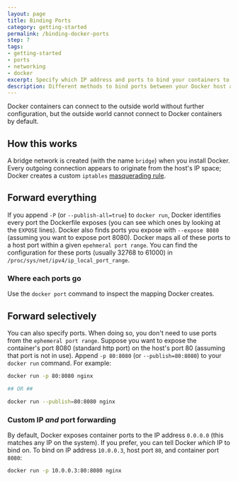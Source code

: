 ```yaml
---
layout: page
title: Binding Ports
category: getting-started
permalink: /binding-docker-ports
step: 7
tags:
- getting-started
- ports
- networking
- docker
excerpt: Specify which IP address and ports to bind your containers to.
description: Different methods to bind ports between your Docker host and running containers to allow external network traffic.
---
```


Docker containers can connect to the outside world without further configuration, but the outside world cannot connect to Docker containers by default.

## How this works

A bridge network is created (with the name `bridge`) when you install Docker. Every outgoing connection appears to originate from the host's IP space; Docker creates a custom `iptables` [masquerading rule](http://www.tldp.org/HOWTO/html_single/Masquerading-Simple-HOWTO/).

## Forward everything

If you append `-P` (or `--publish-all=true`) to `docker run`, Docker identifies every port the Dockerfile exposes (you can see which ones by looking at the `EXPOSE` lines). Docker also finds ports you expose with `--expose 8080` (assuming you want to expose port 8080). Docker maps all of these ports to a host port within a given `epehmeral port range`. You can find the configuration for these ports (usually 32768 to 61000) in `/proc/sys/net/ipv4/ip_local_port_range`.

### Where each ports go

Use the `docker port` command to inspect the mapping Docker creates.

## Forward selectively

You can also specify ports. When doing so, you don't need to use ports from the `ephemeral port range`. Suppose you want to expose the container's port 8080 (standard http port) on the host's port 80 (assuming that port is not in use). Append `-p 80:8080` (or `--publish=80:8080`) to your `docker run` command. For example:

```bash
docker run -p 80:8080 nginx

## OR ##

docker run --publish=80:8080 nginx
```

### Custom IP *and* port forwarding

By default, Docker exposes container ports to the IP address `0.0.0.0` (this matches any IP on the system). If you prefer, you can tell Docker *which* IP to bind on. To bind on IP address `10.0.0.3`, host port `80`, and container port `8080`:

```bash
docker run -p 10.0.0.3:80:8080 nginx
```
